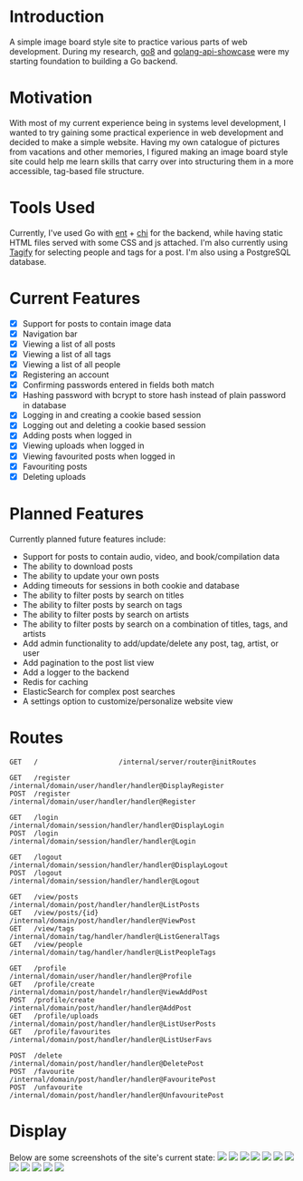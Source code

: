 # Introduction
A simple image board style site to practice various parts of web development. During my research, [go8](https://github.com/gmhafiz/go8/tree/master) and [golang-api-showcase](https://github.com/eldimious/golang-api-showcase/tree/master) were my starting foundation to building a Go backend.

# Motivation
With most of my current experience being in systems level development, I wanted to try gaining some practical experience in web development and decided to make a simple website. Having my own catalogue of pictures from vacations and other memories, I figured making an image board style site could help me learn skills that carry over into structuring them in a more accessible, tag-based file structure.

# Tools Used
Currently, I've used Go with [ent](https://github.com/ent/ent) + [chi](https://github.com/go-chi/chi) for the backend, while having static HTML files served with some CSS and js attached. I'm also currently using [Tagify](https://github.com/yairEO/tagify) for selecting people and tags for a post. I'm also using a PostgreSQL database.

# Current Features
  - [x] Support for posts to contain image data
  - [x] Navigation bar
  - [x] Viewing a list of all posts
  - [x] Viewing a list of all tags
  - [x] Viewing a list of all people
  - [x] Registering an account
  - [x] Confirming passwords entered in fields both match
  - [x] Hashing password with bcrypt to store hash instead of plain password in database
  - [x] Logging in and creating a cookie based session
  - [x] Logging out and deleting a cookie based session
  - [x] Adding posts when logged in
  - [x] Viewing uploads when logged in
  - [x] Viewing favourited posts when logged in
  - [x] Favouriting posts
  - [x] Deleting uploads

# Planned Features
Currently planned future features include:
  - Support for posts to contain audio, video, and book/compilation data
  - The ability to download posts
  - The ability to update your own posts
  - Adding timeouts for sessions in both cookie and database
  - The ability to filter posts by search on titles
  - The ability to filter posts by search on tags
  - The ability to filter posts by search on artists
  - The ability to filter posts by search on a combination of titles, tags, and artists
  - Add admin functionality to add/update/delete any post, tag, artist, or user
  - Add pagination to the post list view
  - Add a logger to the backend
  - Redis for caching
  - ElasticSearch for complex post searches
  - A settings option to customize/personalize website view

# Routes
```
GET   /                    /internal/server/router@initRoutes

GET   /register            /internal/domain/user/handler/handler@DisplayRegister
POST  /register            /internal/domain/user/handler/handler@Register

GET   /login               /internal/domain/session/handler/handler@DisplayLogin
POST  /login               /internal/domain/session/handler/handler@Login

GET   /logout              /internal/domain/session/handler/handler@DisplayLogout
POST  /logout              /internal/domain/session/handler/handler@Logout

GET   /view/posts          /internal/domain/post/handler/handler@ListPosts
GET   /view/posts/{id}     /internal/domain/post/handler/handler@ViewPost
GET   /view/tags           /internal/domain/tag/handler/handler@ListGeneralTags
GET   /view/people         /internal/domain/tag/handler/handler@ListPeopleTags

GET   /profile             /internal/domain/user/handler/handler@Profile
GET   /profile/create      /internal/domain/post/handelr/handler@ViewAddPost
POST  /profile/create      /internal/domain/post/handler/handler@AddPost
GET   /profile/uploads     /internal/domain/post/handler/handler@ListUserPosts
GET   /profile/favourites  /internal/domain/post/handler/handler@ListUserFavs

POST  /delete              /internal/domain/post/handler/handler@DeletePost
POST  /favourite           /internal/domain/post/handler/handler@FavouritePost
POST  /unfavourite         /internal/domain/post/handler/handler@UnfavouritePost
```

# Display
Below are some screenshots of the site's current state:
![](assets/home.png)
![](assets/register.png)
![](assets/login.png)
![](assets/logout.png)
![](assets/profile.png)
![](assets/adding.png)
![](assets/tags.png)
![](assets/artists.png)
![](assets/uploads.png)
![](assets/list.png)
![](assets/single_view.png)
![](assets/favourites.png)